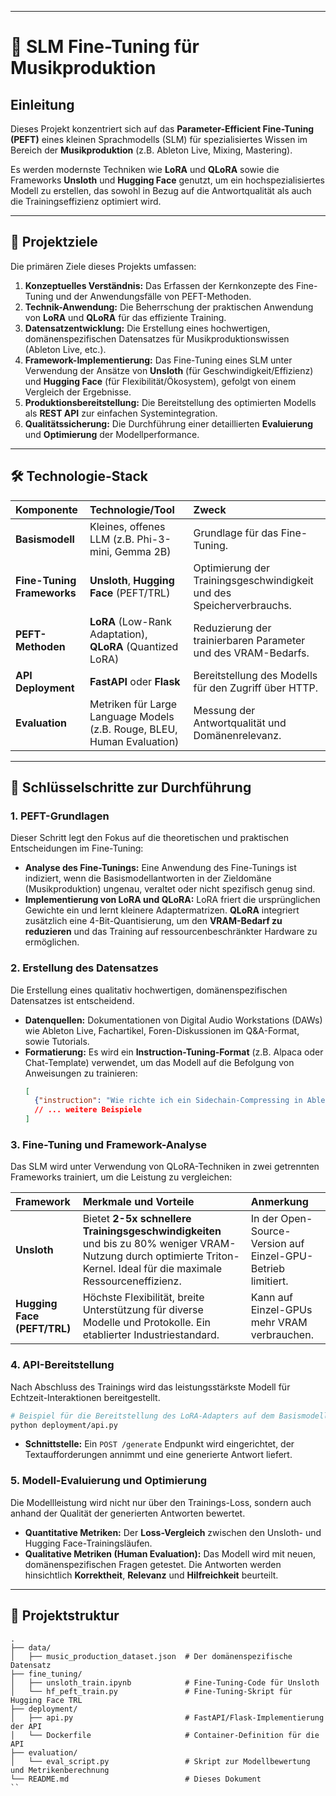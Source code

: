 
-----

# 🎵 SLM Fine-Tuning für Musikproduktion

## Einleitung

Dieses Projekt konzentriert sich auf das **Parameter-Efficient Fine-Tuning (PEFT)** eines kleinen Sprachmodells (SLM) für spezialisiertes Wissen im Bereich der **Musikproduktion** (z.B. Ableton Live, Mixing, Mastering).

Es werden modernste Techniken wie **LoRA** und **QLoRA** sowie die Frameworks **Unsloth** und **Hugging Face** genutzt, um ein hochspezialisiertes Modell zu erstellen, das sowohl in Bezug auf die Antwortqualität als auch die Trainingseffizienz optimiert wird.

-----

## 🚀 Projektziele

Die primären Ziele dieses Projekts umfassen:

1.  **Konzeptuelles Verständnis:** Das Erfassen der Kernkonzepte des Fine-Tuning und der Anwendungsfälle von PEFT-Methoden.
2.  **Technik-Anwendung:** Die Beherrschung der praktischen Anwendung von **LoRA** und **QLoRA** für das effiziente Training.
3.  **Datensatzentwicklung:** Die Erstellung eines hochwertigen, domänenspezifischen Datensatzes für Musikproduktionswissen (Ableton Live, etc.).
4.  **Framework-Implementierung:** Das Fine-Tuning eines SLM unter Verwendung der Ansätze von **Unsloth** (für Geschwindigkeit/Effizienz) und **Hugging Face** (für Flexibilität/Ökosystem), gefolgt von einem Vergleich der Ergebnisse.
5.  **Produktionsbereitstellung:** Die Bereitstellung des optimierten Modells als **REST API** zur einfachen Systemintegration.
6.  **Qualitätssicherung:** Die Durchführung einer detaillierten **Evaluierung** und **Optimierung** der Modellperformance.

-----

## 🛠️ Technologie-Stack

| Komponente | Technologie/Tool | Zweck |
| :--- | :--- | :--- |
| **Basismodell** | Kleines, offenes LLM (z.B. Phi-3-mini, Gemma 2B) | Grundlage für das Fine-Tuning. |
| **Fine-Tuning Frameworks** | **Unsloth**, **Hugging Face** (PEFT/TRL) | Optimierung der Trainingsgeschwindigkeit und des Speicherverbrauchs. |
| **PEFT-Methoden** | **LoRA** (Low-Rank Adaptation), **QLoRA** (Quantized LoRA) | Reduzierung der trainierbaren Parameter und des VRAM-Bedarfs. |
| **API Deployment** | **FastAPI** oder **Flask** | Bereitstellung des Modells für den Zugriff über HTTP. |
| **Evaluation** | Metriken für Large Language Models (z.B. Rouge, BLEU, Human Evaluation) | Messung der Antwortqualität und Domänenrelevanz. |

-----

## 🎯 Schlüsselschritte zur Durchführung

### 1\. PEFT-Grundlagen

Dieser Schritt legt den Fokus auf die theoretischen und praktischen Entscheidungen im Fine-Tuning:

  * **Analyse des Fine-Tunings:** Eine Anwendung des Fine-Tunings ist indiziert, wenn die Basismodellantworten in der Zieldomäne (Musikproduktion) ungenau, veraltet oder nicht spezifisch genug sind.
  * **Implementierung von LoRA und QLoRA:** LoRA friert die ursprünglichen Gewichte ein und lernt kleinere Adaptermatrizen. **QLoRA** integriert zusätzlich eine 4-Bit-Quantisierung, um den **VRAM-Bedarf zu reduzieren** und das Training auf ressourcenbeschränkter Hardware zu ermöglichen.

### 2\. Erstellung des Datensatzes

Die Erstellung eines qualitativ hochwertigen, domänenspezifischen Datensatzes ist entscheidend.

  * **Datenquellen:** Dokumentationen von Digital Audio Workstations (DAWs) wie Ableton Live, Fachartikel, Foren-Diskussionen im Q\&A-Format, sowie Tutorials.
  * **Formatierung:** Es wird ein **Instruction-Tuning-Format** (z.B. Alpaca oder Chat-Template) verwendet, um das Modell auf die Befolgung von Anweisungen zu trainieren:
    ```json
    [
      {"instruction": "Wie richte ich ein Sidechain-Compressing in Ableton Live 11 ein?", "response": "Es muss der Kompressor auf dem Ziel-Track platziert werden. In der Sidechain-Sektion des Kompressors ist der gewünschte Send-Kanal als Audioquelle zu wählen. Der Send-Pegel des Quell-Tracks ist auf Pre-Fader einzustellen..."},
      // ... weitere Beispiele
    ]
    ```

### 3\. Fine-Tuning und Framework-Analyse

Das SLM wird unter Verwendung von QLoRA-Techniken in zwei getrennten Frameworks trainiert, um die Leistung zu vergleichen:

| Framework | Merkmale und Vorteile | Anmerkung |
| :--- | :--- | :--- |
| **Unsloth** | Bietet **2-5x schnellere Trainingsgeschwindigkeiten** und bis zu 80% weniger VRAM-Nutzung durch optimierte Triton-Kernel. Ideal für die maximale Ressourceneffizienz. | In der Open-Source-Version auf Einzel-GPU-Betrieb limitiert. |
| **Hugging Face (PEFT/TRL)** | Höchste Flexibilität, breite Unterstützung für diverse Modelle und Protokolle. Ein etablierter Industriestandard. | Kann auf Einzel-GPUs mehr VRAM verbrauchen. |

### 4\. API-Bereitstellung

Nach Abschluss des Trainings wird das leistungsstärkste Modell für Echtzeit-Interaktionen bereitgestellt.

```bash
# Beispiel für die Bereitstellung des LoRA-Adapters auf dem Basismodell
python deployment/api.py
```

  * **Schnittstelle:** Ein `POST /generate` Endpunkt wird eingerichtet, der Textaufforderungen annimmt und eine generierte Antwort liefert.

### 5\. Modell-Evaluierung und Optimierung

Die Modellleistung wird nicht nur über den Trainings-Loss, sondern auch anhand der Qualität der generierten Antworten bewertet.

  * **Quantitative Metriken:** Der **Loss-Vergleich** zwischen den Unsloth- und Hugging Face-Trainingsläufen.
  * **Qualitative Metriken (Human Evaluation):** Das Modell wird mit neuen, domänenspezifischen Fragen getestet. Die Antworten werden hinsichtlich **Korrektheit**, **Relevanz** und **Hilfreichkeit** beurteilt.

-----

## 📂 Projektstruktur

```
.
├── data/
│   ├── music_production_dataset.json  # Der domänenspezifische Datensatz
├── fine_tuning/
│   ├── unsloth_train.ipynb            # Fine-Tuning-Code für Unsloth
│   └── hf_peft_train.py               # Fine-Tuning-Skript für Hugging Face TRL
├── deployment/
│   ├── api.py                         # FastAPI/Flask-Implementierung der API
│   └── Dockerfile                     # Container-Definition für die API
├── evaluation/
│   └── eval_script.py                 # Skript zur Modellbewertung und Metrikenberechnung
└── README.md                          # Dieses Dokument
``